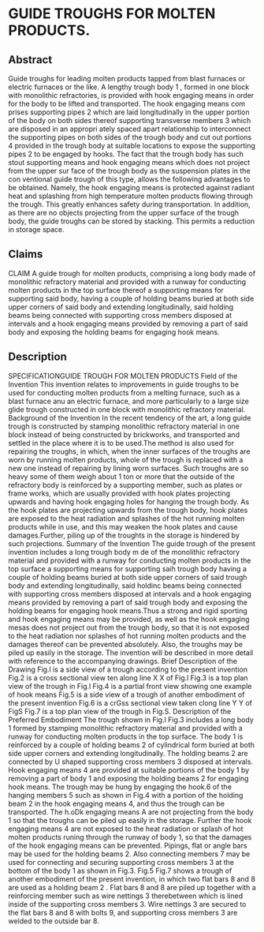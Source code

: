 # GUIDE TROUGHS FOR MOLTEN PRODUCTS.

## Abstract
Guide troughs for leading molten products tapped from blast furnaces or electric furnaces or the like. A lengthy trough body 1 , formed in one block with monolithic refractories, is provided with hook engaging means in order for the body to be lifted and transported. The hook engaging means com prises supporting pipes 2 which are laid longitudinally in the upper portion of the body on both sides thereof supporting transverse members 3 which are disposed in an appropri ately spaced apart relationship to interconnect the supporting pipes on both sides of the trough body and cut out portions 4 provided in the trough body at suitable locations to expose the supporting pipes 2 to be engaged by hooks. The fact that the trough body has such stout supporting means and hook engaging means which does not project from the upper sur face of the trough body as the suspension plates in the con ventional guide trough of this type, allows the following advantages to be obtained. Namely, the hook engaging means is protected against radiant heat and splashing from high temperature molten products flowing through the trough. This greatly enhances safety during transportation. In addition, as there are no objects projecting from the upper surface of the trough body, the guide troughs can be stored by stacking. This permits a reduction in storage space.

## Claims
CLAIM A guide trough for molten products, comprising a long body made of monolithic refractory material and provided with a runway for conducting molten products in the top surface thereof a supporting means for supporting said body, having a couple of holding beams buried at both side upper corners of said body and extending longitudinally, said holding beams being connected with supporting cross members disposed at intervals and a hook engaging means provided by removing a part of said body and exposing the holding beams for engaging hook means.

## Description
SPECIFICATIONGUIDE TROUGH FOR MOLTEN PRODUCTS Field of the Invention This invention relates to improvements in guide troughs to be used for conducting molten products from a melting furnace, such as a blast furnace anu an electric furnace, and more particularly to a large size glide trough constructed in one block with monolithic refractory material. Background of the Invention In the recent tendency of the art, a long guide trough is constructed by stamping monolithic refractory material in one block instead of being constructed by brickworks, and transported and settled in the place where it is to be used.The method is also used for repairing the troughs, in which, when the inner surfaces of the troughs are worn by running molten products, whole of the trough is replaced with a new one instead of repairing by lining worn surfaces. Such troughs are so heavy some of them weigh about 1 ton or more that the outside of the refractory body is reinforced by a supporting member, such as plates or frame works, which are usually provided with hook plates projecting upwards and having hook engaging holes for hanging the trough body. As the hook plates are projecting upwards from the trough body, hook plates are exposed to the heat radiation and splashes of the hot running molten products while in use, and this may weaken the hook plates and cause damages.Further, piling up of the troughts in the storage is hindered by such projections. Summary of the Invention The guide trough of the present invention includes a long trough body m de of the monolithic refractory material and provided with a runway for conducting molten products in the top surface a supporting means for supporting saih trough body having a couple of holding beams buried at both side upper corners of said trough body and extending longitudinally, said holdinc beams being connected with supporting cross members disposed at intervals and a hook engaging means provided by removing a part of said trough body and exposing the holding beams for engaging hook means.Thus a strong and rigid sporting and hook engaging means may be provided, as well as the hook engaging mesas does not project out from the trough body, so that it is not exposed to the heat radiation nor splashes of hot running molten products and the damages thereof can be prevented absolutely. Also, the troughs may be piled up easily in the storage. The invention will be described in more detail with reference to the accompanying drawings. Brief Description of the Drawing Fig.l is a side view of a trough according to the present invention Fig.2 is a cross sectional view ten along line X X of Fig.l Fig.3 is a top plan view of the trough in Fig.l Fig.4 is a partial front view showing one example of hook means Fig.5 is a side view of a trough of another embodiment of the present invention Fig.6 is a crGss sectional view taken clong line Y Y of FigS Fig.7 is a top plan view of the trough in Fig.S. Description of the Preferred Embodiment The trough shown in Fig.l Fig.3 includes a long body 1 formed by stamping monolithic refractory material and provided with a runway for conducting molten products in the top surface. The body 1 is reinforced by a couple of holding beams 2 of cylindrical form buried at both side upper corners and extending longitudinally. The holding beams 2 are connected by U shaped supporting cross members 3 disposed at intervals. Hook engaging means 4 are provided at suitable portions of the body 1 by removing a part of body 1 and exposing the holding beams 2 for engaging hook means. The trough may be hung by engaging the hook.6 of the hanging members 5 such as shown in Fig.4 with a portion of the holding beam 2 in the hook engaging means 4, and thus the trough can be transported. The h.oDk engaging means A are not projecting from the body 1 so that the troughs can be piled up easily in the storage. Further the hook engaging means 4 are not exposed to the heat radiation or splash of hot molten products runing through the runway of body 1, so that the damages of the hook engaging means can be prevented. Pipings, flat or angle bars may be used for the holding beams 2. Also connecting members 7 may be used for connecting and securing supporting cross members 3 at the bottom of the body 1 as shown in Fig.3. Fig.5 Fig.7 shows a trough of another embodiment of the present invention, in which two flat bars 8 and 8 are used as a holding beam 2 . Flat bars 8 and 8 are piled up together with a reinforcing member such as wire nettings 3 therebetween which is lined inside of the supporting cross members 3. Wire nettings 3 are secured to the flat bars 8 and 8 with bolts 9, and supporting cross members 3 are welded to the outside bar 8.